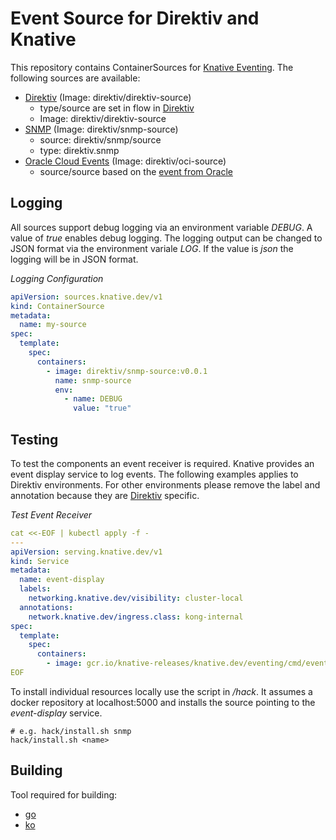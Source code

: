 # Event Source for Direktiv and Knative

This repository contains ContainerSources for [Knative Eventing](https://knative.dev/docs/eventing/). The following sources are available:

- [Direktiv](cmd/direktiv-source/README.md) (Image: direktiv/direktiv-source)
  - type/source are set in flow in [Direktiv](https://github.com/direktiv/direktiv)
  - Image: direktiv/direktiv-source
- [SNMP](cmd/snmp-source/README.md) (Image: direktiv/snmp-source)
  - source: direktiv/snmp/source
  - type: direktiv.snmp
- [Oracle Cloud Events](cmd/oci-source/README.md) (Image: direktiv/oci-source)
  - source/source based on the [event from Oracle](https://docs.oracle.com/en-us/iaas/Content/Events/Reference/eventsproducers.htm)


## Logging

All sources support debug logging via an environment variable *DEBUG*. A value of *true* enables debug logging. The logging output can be changed to JSON format via the environment variale *LOG*. If the value is *json* the logging will be in JSON format.

*Logging Configuration*
```yaml
apiVersion: sources.knative.dev/v1
kind: ContainerSource
metadata:
  name: my-source
spec:
  template:
    spec:
      containers:
        - image: direktiv/snmp-source:v0.0.1
          name: snmp-source
          env:
            - name: DEBUG
              value: "true"
```

## Testing

To test the components an event receiver is required. Knative provides an event display service to log events. The following examples applies to Direktiv environments. For other environments please remove the label and annotation because they are [Direktiv](https://github.com/direktiv/direktiv) specific.

*Test Event Receiver*
```yaml
cat <<-EOF | kubectl apply -f -
---
apiVersion: serving.knative.dev/v1
kind: Service
metadata:
  name: event-display
  labels:
    networking.knative.dev/visibility: cluster-local
  annotations:
    network.knative.dev/ingress.class: kong-internal
spec:
  template:
    spec:
      containers:
        - image: gcr.io/knative-releases/knative.dev/eventing/cmd/event_display
EOF
```

To install individual resources locally use the script in */hack*. It assumes a docker repository at localhost:5000 and installs the source pointing to the *event-display* service.

```console
# e.g. hack/install.sh snmp
hack/install.sh <name>
```

## Building

Tool required for building:

- [go](https://golang.org/)
- [ko](https://github.com/google/ko)
